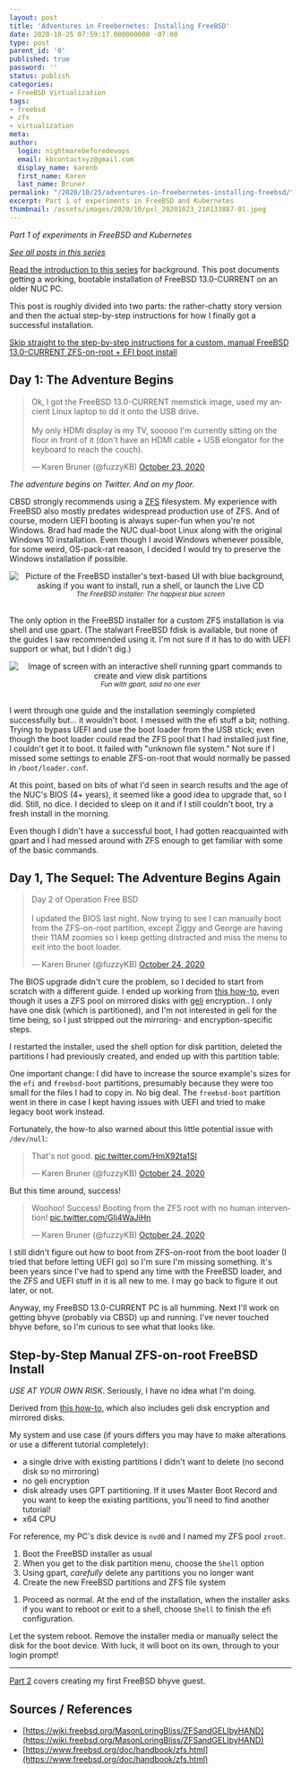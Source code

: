 ```yaml
---
layout: post
title: 'Adventures in Freebernetes: Installing FreeBSD'
date: 2020-10-25 07:59:17.000000000 -07:00
type: post
parent_id: '0'
published: true
password: ''
status: publish
categories:
- FreeBSD Virtualization
tags:
- freebsd
- zfs
- virtualization
meta:
author:
  login: nightmarebeforedevops
  email: kbcontactxyz@gmail.com
  display_name: karenb
  first_name: Karen
  last_name: Bruner
permalink: "/2020/10/25/adventures-in-freebernetes-installing-freebsd/"
excerpt: Part 1 of experiments in FreeBSD and Kubernetes
thumbnail: /assets/images/2020/10/pxl_20201023_210133887-01.jpeg
---
```


_Part 1 of experiments in FreeBSD and Kubernetes_

[_See all posts in this series_](/freebsd-virtualization-series/)

[Read the introduction to this series](/2020/10/24/adventures-in-freebernetes-introduction/) for background. This post documents getting a working, bootable installation of FreeBSD 13.0-CURRENT on an older NUC PC.

This post is roughly divided into two parts: the rather-chatty story version and then the actual step-by-step instructions for how I finally got a successful installation.

[Skip straight to the step-by-step instructions for a custom, manual FreeBSD 13.0-CURRENT ZFS-on-root + EFI boot install](/2020/10/25/adventures-in-freebernetes-installing-freebsd/#step-by-step)

## Day 1: The Adventure Begins
<blockquote class="twitter-tweet"><p lang="en" dir="ltr">Ok, I got the FreeBSD 13.0-CURRENT memstick image, used my ancient Linux laptop to dd it onto the USB drive.<br><br>My only HDMI display is my TV, sooooo I&#39;m currently sitting on the floor in front of it (don&#39;t have an HDMI cable + USB elongator for the keyboard to reach the couch).</p>&mdash; Karen Bruner (@fuzzyKB) <a href="https://twitter.com/fuzzyKB/status/1319742463527940097?ref_src=twsrc%5Etfw">October 23, 2020</a></blockquote> <script async src="https://platform.twitter.com/widgets.js" charset="utf-8"></script>

_The adventure begins on Twitter. And on my floor._

CBSD strongly recommends using a [ZFS](https://www.freebsd.org/doc/handbook/zfs.html) filesystem. My experience with FreeBSD also mostly predates widespread production use of ZFS. And of course, modern UEFI booting is always super-fun when you're not Windows. Brad had made the NUC dual-boot Linux along with the original Windows 10 installation. Even though I avoid Windows whenever possible, for some weird, OS-pack-rat reason, I decided I would try to preserve the Windows installation if possible.

<div align="center">
<img
src="/assets/images/2020/10/pxl_20201023_202719424.jpg"
alt="Picture of the FreeBSD installer's text-based UI with blue background, asking if you want to install, run a shell, or launch the Live CD">
<br>
<i><small>
The FreeBSD installer: The happiest blue screen
</small></i>
</div>
<br>

The only option in the FreeBSD installer for a custom ZFS installation is via shell and use gpart. (The stalwart FreeBSD fdisk is available, but none of the guides I saw recommended using it. I'm not sure if it has to do with UEFI support or what, but I didn't dig.)

<div align="center">
<img
src="/assets/images/2020/10/pxl_20201023_210133887-01.jpeg"
alt="Image of screen with an interactive shell running gpart commands to create and view disk partitions">
<br>
<i><small>
Fun with gpart, said no one ever
</small></i>
</div>
<br>

I went through one guide and the installation seemingly completed successfully but... it wouldn't boot. I messed with the efi stuff a bit; nothing. Trying to bypass UEFI and use the boot loader from the USB stick; even though the boot loader could read the ZFS pool that I had installed just fine, I couldn't get it to boot. It failed with "unknown file system." Not sure if I missed some settings to enable ZFS-on-root that would normally be passed in `/boot/loader.conf`.

At this point, based on bits of what I'd seen in search results and the age of the NUC's BIOS (4+ years), it seemed like a good idea to upgrade that, so I did. Still, no dice. I decided to sleep on it and if I still couldn't boot, try a fresh install in the morning.

Even though I didn't have a successful boot, I had gotten reacquainted with gpart and I had messed around with ZFS enough to get familiar with some of the basic commands.

## Day 1, The Sequel: The Adventure Begins Again

<blockquote class="twitter-tweet"><p lang="en" dir="ltr">Day 2 of Operation Free BSD<br><br>I updated the BIOS last night. Now trying to see I can manually boot from the ZFS-on-root partition, except Ziggy and George are having their 11AM zoomies so I keep getting distracted and miss the menu to exit into the boot loader.</p>&mdash; Karen Bruner (@fuzzyKB) <a href="https://twitter.com/fuzzyKB/status/1320067211864621058?ref_src=twsrc%5Etfw">October 24, 2020</a></blockquote> <script async src="https://platform.twitter.com/widgets.js" charset="utf-8"></script>

The BIOS upgrade didn't cure the problem, so I decided to start from scratch with a different guide. I ended up working from [this how-to](https://wiki.freebsd.org/MasonLoringBliss/ZFSandGELIbyHAND), even though it uses a ZFS pool on mirrored disks with [geli](https://www.freebsd.org/cgi/man.cgi?geli(8)) encryption.. I only have one disk (which is partitioned), and I'm not interested in geli for the time being, so I just stripped out the mirroring- and encryption-specific steps.

I restarted the installer, used the shell option for disk partition, deleted the partitions I had previously created, and ended up with this partition table:

<script src="https://gist.github.com/kbruner/b5705fab6c1dc77374f2604a2284e3eb.js"></script>

One important change: I did have to increase the source example's sizes for the `efi` and `freebsd-boot` partitions, presumably because they were too small for the files I had to copy in. No big deal. The `freebsd-boot` partition went in there in case I kept having issues with UEFI and tried to make legacy boot work instead.

Fortunately, the how-to also warned about this little potential issue with `/dev/null`:

<blockquote class="twitter-tweet"><p lang="en" dir="ltr">That&#39;s not good. <a href="https://t.co/HmX92ta1SI">pic.twitter.com/HmX92ta1SI</a></p>&mdash; Karen Bruner (@fuzzyKB) <a href="https://twitter.com/fuzzyKB/status/1320096641840394241?ref_src=twsrc%5Etfw">October 24, 2020</a></blockquote> <script async src="https://platform.twitter.com/widgets.js" charset="utf-8"></script>

But this time around, success!

<blockquote class="twitter-tweet"><p lang="en" dir="ltr">Woohoo! Success! Booting from the ZFS root with no human intervention! <a href="https://t.co/Glj4WaJiHn">pic.twitter.com/Glj4WaJiHn</a></p>&mdash; Karen Bruner (@fuzzyKB) <a href="https://twitter.com/fuzzyKB/status/1320104084183994368?ref_src=twsrc%5Etfw">October 24, 2020</a></blockquote> <script async src="https://platform.twitter.com/widgets.js" charset="utf-8"></script>

I still didn't figure out how to boot from ZFS-on-root from the boot loader (I tried that before letting UEFI go) so I'm sure I'm missing something. It's been years since I've had to spend any time with the FreeBSD loader, and the ZFS and UEFI stuff in it is all new to me. I may go back to figure it out later, or not.

Anyway, my FreeBSD 13.0-CURRENT PC is all humming. Next I'll work on getting bhyve (probably via CBSD) up and running. I've never touched bhyve before, so I'm curious to see what that looks like.

## Step-by-Step Manual ZFS-on-root FreeBSD Install

_USE AT YOUR OWN RISK_. Seriously, I have no idea what I'm doing.

Derived from [this how-to](https://wiki.freebsd.org/MasonLoringBliss/ZFSandGELIbyHAND), which also includes geli disk encryption and mirrored disks.

My system and use case (if yours differs you may have to make alterations or use a different tutorial completely):

* a single drive with existing partitions I didn't want to delete (no second disk so no mirroring)
* no geli encryption
* disk already uses GPT partitioning. If it uses Master Boot Record and you want to keep the existing partitions, you'll need to find another tutorial!
* x64 CPU

For reference, my PC's disk device is `nvd0` and I named my ZFS pool `zroot`.

   1. Boot the FreeBSD installer as usual
   1. When you get to the disk partition menu, choose the `Shell` option
   1. Using gpart, _carefully_ delete any partitions you no longer want
   1. Create the new FreeBSD partitions and ZFS file system
<script src="https://gist.github.com/kbruner/852949efb55b34c26b895132f4781b6b.js"></script>
   1. Proceed as normal. At the end of the installation, when the installer asks if you want to reboot or exit to a shell, choose `Shell` to finish the efi configuration.
<script src="https://gist.github.com/kbruner/312dfdabfd57c171a62c1add88a511b6.js"></script>

Let the system reboot. Remove the installer media or manually select the disk for the boot device. With luck, it will boot on its own, through to your login prompt!

* * *

[Part 2](/2020/10/29/adventures-in-freebernetes-bhyve-my-guest/) covers creating my first FreeBSD bhyve guest.

## Sources / References

* [https://wiki.freebsd.org/MasonLoringBliss/ZFSandGELIbyHAND](https://wiki.freebsd.org/MasonLoringBliss/ZFSandGELIbyHAND)
* [https://www.freebsd.org/doc/handbook/zfs.html](https://www.freebsd.org/doc/handbook/zfs.html)

